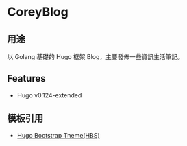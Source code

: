 CoreyBlog
=================

## 用途

以 Golang 基礎的 Hugo 框架 Blog，主要發佈一些資訊生活筆記。


## Features

* Hugo v0.124-extended


## 模板引用
* [Hugo Bootstrap Theme(HBS)](https://hbs.razonyang.com/)
